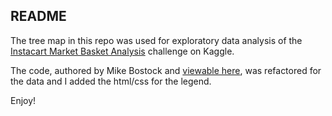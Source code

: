 ## README

The tree map in this repo was used for exploratory data analysis of the [Instacart Market Basket Analysis](https://www.kaggle.com/c/instacart-market-basket-analysis) challenge on Kaggle. 

The code, authored by Mike Bostock and [viewable here](https://bl.ocks.org/mbostock/4063582), was refactored for the data and I added the html/css for the legend.

Enjoy! 